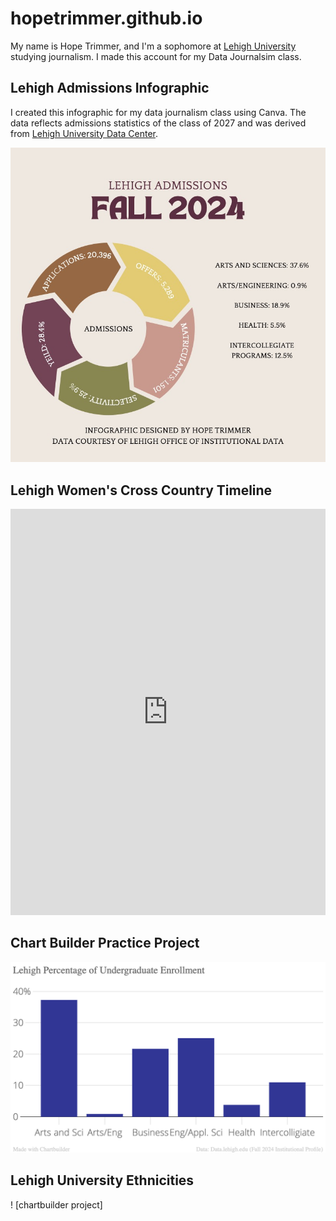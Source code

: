 # hopetrimmer.github.io
My name is Hope Trimmer, and I'm a sophomore at [Lehigh University](https://www2.lehigh.edu/) studying journalism. I made this account for my Data Journalsim class.

## Lehigh Admissions Infographic
I created this infographic for my data journalism class using Canva. The data reflects admissions statistics of the class of 2027 and was derived from [Lehigh University Data Center](https://www1.lehigh.edu/admissions/admission-statistics).

![infographic](https://github.com/hopetrimmer/hopetrimmer.github.io/blob/main/infographic%20chart%20social%20media%20template.jpg?raw=true)

## Lehigh Women's Cross Country Timeline
<iframe src='https://cdn.knightlab.com/libs/timeline3/latest/embed/index.html?source=1UekH3S_3GTpiLkBEgOujyj6znY-Z3wE0dgI-8ytH-Fg&font=Default&lang=en&initial_zoom=2&height=650' width='100%' height='650' webkitallowfullscreen mozallowfullscreen allowfullscreen frameborder='0'></iframe>

## Chart Builder Practice Project
![Practice](https://github.com/hopetrimmer/hopetrimmer.github.io/blob/main/Lehigh_Percentage_of_Undergraduate_Enrollment_Percent_of_Undergraduate_Enrollment_chartbuilder.png?raw=true)
## Lehigh University Ethnicities
! [chartbuilder project] 
